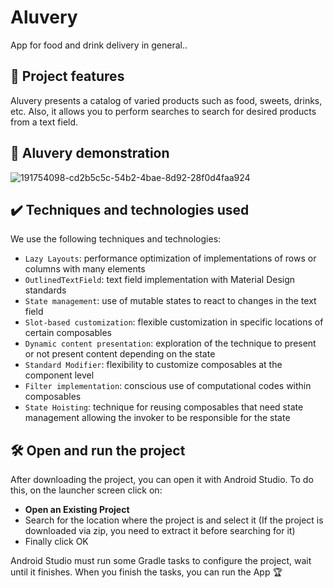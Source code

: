 # Aluvery

App for food and drink delivery in general..

## 🔨 Project features

Aluvery presents a catalog of varied products such as food, sweets, drinks, etc. Also, it allows you to perform searches to search for desired products from a text field.

## 🔨 Aluvery demonstration
![191754098-cd2b5c5c-54b2-4bae-8d92-28f0d4faa924](https://github.com/fernandotorrigo/Aluvery/assets/19911585/374e6aab-1705-4630-a277-64f042b6a7ed)

## ✔️ Techniques and technologies used

We use the following techniques and technologies:

- `Lazy Layouts`: performance optimization of implementations of rows or columns with many elements
- `OutlinedTextField`: text field implementation with Material Design standards
- `State management`: use of mutable states to react to changes in the text field
- `Slot-based customization`: flexible customization in specific locations of certain composables
- `Dynamic content presentation`: exploration of the technique to present or not present content depending on the state
- `Standard Modifier`: flexibility to customize composables at the component level
- `Filter implementation`: conscious use of computational codes within composables
- `State Hoisting`: technique for reusing composables that need state management allowing the invoker to be responsible for the state

## 🛠️ Open and run the project

After downloading the project, you can open it with Android Studio. To do this, on the launcher screen click on:

- **Open an Existing Project**
- Search for the location where the project is and select it (If the project is downloaded via zip, you need to extract it before searching for it)
- Finally click OK

Android Studio must run some Gradle tasks to configure the project, wait until it finishes. When you finish the tasks, you can run the App 🏆
